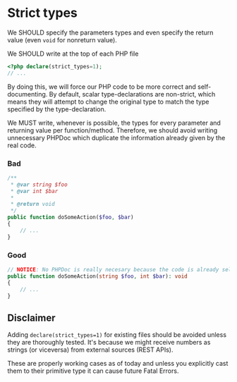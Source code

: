 # Strict types

We SHOULD specify the parameters types and even specify the return value (even `void` for nonreturn value).

We SHOULD write at the top of each PHP file

```php
<?php declare(strict_types=1);
// ...
```

By doing this, we will force our PHP code to be more correct and self-documenting. By default, scalar type-declarations are non-strict, which means they will attempt to change the original type to match the type specified by the type-declaration.

We MUST write, whenever is possible, the types for every parameter and returning value per function/method. Therefore, we should avoid writing unnecessary PHPDoc which duplicate the information already given by the real code.


### Bad
```php
/**
 * @var string $foo 
 * @var int $bar
 *
 * @return void
 */
public function doSomeAction($foo, $bar)
{
    // ...
}
```

### Good
```php
// NOTICE: No PHPDoc is really necesary because the code is already self-documented
public function doSomeAction(string $foo, int $bar): void
{
    // ...
}
```

## Disclaimer

Adding `declare(strict_types=1)` for existing files should be avoided unless they are thoroughly tested. It's because we might receive numbers as strings (or viceversa) from external sources (REST APIs).

These are properly working cases as of today and unless you explicitly cast them to their primitive type it can cause future Fatal Errors. 